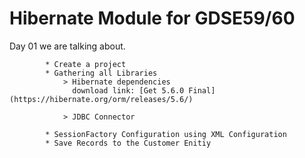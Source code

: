 Hibernate Module for GDSE59/60
==================================

Day 01 we are talking about.
            
            * Create a project
            * Gathering all Libraries
                > Hibernate dependencies
                  download link: [Get 5.6.0 Final](https://hibernate.org/orm/releases/5.6/)
                  
                > JDBC Connector
             
            * SessionFactory Configuration using XML Configuration
            * Save Records to the Customer Enitiy